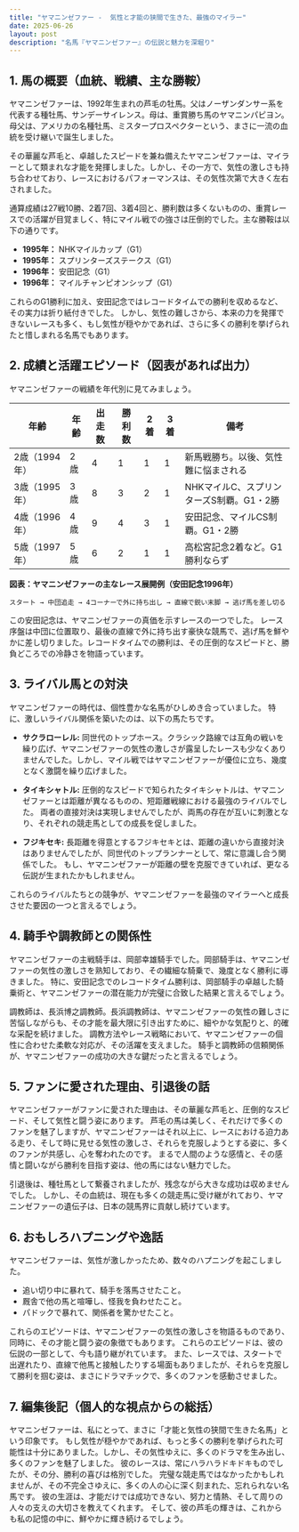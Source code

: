 ```yaml
---
title: "ヤマニンゼファー -  気性と才能の狭間で生きた、最強のマイラー"
date: 2025-06-26
layout: post
description: "名馬『ヤマニンゼファー』の伝説と魅力を深堀り"
---
```


## 1. 馬の概要（血統、戦績、主な勝鞍）

ヤマニンゼファーは、1992年生まれの芦毛の牡馬。父はノーザンダンサー系を代表する種牡馬、サンデーサイレンス。母は、重賞勝ち馬のヤマニンパピヨン。母父は、アメリカの名種牡馬、ミスタープロスペクターという、まさに一流の血統を受け継いで誕生しました。  

その華麗な芦毛と、卓越したスピードを兼ね備えたヤマニンゼファーは、マイラーとして類まれな才能を発揮しました。しかし、その一方で、気性の激しさも持ち合わせており、レースにおけるパフォーマンスは、その気性次第で大きく左右されました。

通算成績は27戦10勝、2着7回、3着4回と、勝利数は多くないものの、重賞レースでの活躍が目覚ましく、特にマイル戦での強さは圧倒的でした。主な勝鞍は以下の通りです。


* **1995年：**  NHKマイルカップ（G1）
* **1995年：**  スプリンターズステークス（G1）
* **1996年：**  安田記念（G1）
* **1996年：**  マイルチャンピオンシップ（G1）


これらのG1勝利に加え、安田記念ではレコードタイムでの勝利を収めるなど、その実力は折り紙付きでした。  しかし、気性の難しさから、本来の力を発揮できないレースも多く、もし気性が穏やかであれば、さらに多くの勝利を挙げられたと惜しまれる名馬でもあります。


## 2. 成績と活躍エピソード（図表があれば出力）

ヤマニンゼファーの戦績を年代別に見てみましょう。


| 年齢 | 年齢 | 出走数 | 勝利数 | 2着 | 3着 | 備考 |
|---|---|---|---|---|---|---|
| 2歳（1994年） | 2歳 | 4 | 1 | 1 | 1 | 新馬戦勝ち。以後、気性難に悩まされる |
| 3歳（1995年） | 3歳 | 8 | 3 | 2 | 1 | NHKマイルC、スプリンターズS制覇。G1・2勝 |
| 4歳（1996年） | 4歳 | 9 | 4 | 3 | 1 | 安田記念、マイルCS制覇。G1・2勝 |
| 5歳（1997年） | 5歳 | 6 | 2 | 1 | 1 | 高松宮記念2着など。G1勝利ならず |


**図表：ヤマニンゼファーの主なレース展開例（安田記念1996年）**

```
スタート → 中団追走 → 4コーナーで外に持ち出し → 直線で鋭い末脚 → 逃げ馬を差し切る
```

この安田記念は、ヤマニンゼファーの真価を示すレースの一つでした。  レース序盤は中団に位置取り、最後の直線で外に持ち出す豪快な競馬で、逃げ馬を鮮やかに差し切りました。レコードタイムでの勝利は、その圧倒的なスピードと、勝負どころでの冷静さを物語っています。


## 3. ライバル馬との対決

ヤマニンゼファーの時代は、個性豊かな名馬がひしめき合っていました。  特に、激しいライバル関係を築いたのは、以下の馬たちです。

* **サクラローレル:**  同世代のトップホース。クラシック路線では互角の戦いを繰り広げ、ヤマニンゼファーの気性の激しさが露呈したレースも少なくありませんでした。しかし、マイル戦ではヤマニンゼファーが優位に立ち、幾度となく激闘を繰り広げました。

* **タイキシャトル:**  圧倒的なスピードで知られたタイキシャトルは、ヤマニンゼファーとは距離が異なるものの、短距離戦線における最強のライバルでした。  両者の直接対決は実現しませんでしたが、両馬の存在が互いに刺激となり、それぞれの競走馬としての成長を促しました。

* **フジキセキ:**  長距離を得意とするフジキセキとは、距離の違いから直接対決はありませんでしたが、同世代のトップランナーとして、常に意識し合う関係でした。  もし、ヤマニンゼファーが距離の壁を克服できていれば、更なる伝説が生まれたかもしれません。

これらのライバルたちとの競争が、ヤマニンゼファーを最強のマイラーへと成長させた要因の一つと言えるでしょう。


## 4. 騎手や調教師との関係性

ヤマニンゼファーの主戦騎手は、岡部幸雄騎手でした。岡部騎手は、ヤマニンゼファーの気性の激しさを熟知しており、その繊細な騎乗で、幾度となく勝利に導きました。  特に、安田記念でのレコードタイム勝利は、岡部騎手の卓越した騎乗術と、ヤマニンゼファーの潜在能力が完璧に合致した結果と言えるでしょう。

調教師は、長浜博之調教師。長浜調教師は、ヤマニンゼファーの気性の難しさに苦悩しながらも、その才能を最大限に引き出すために、細やかな気配りと、的確な采配を続けました。  調教方法やレース戦略において、ヤマニンゼファーの個性に合わせた柔軟な対応が、その活躍を支えました。  騎手と調教師の信頼関係が、ヤマニンゼファーの成功の大きな鍵だったと言えるでしょう。


## 5. ファンに愛された理由、引退後の話

ヤマニンゼファーがファンに愛された理由は、その華麗な芦毛と、圧倒的なスピード、そして気性と闘う姿にあります。  芦毛の馬は美しく、それだけで多くのファンを魅了しますが、ヤマニンゼファーはそれ以上に、レースにおける迫力ある走り、そして時に見せる気性の激しさ、それらを克服しようとする姿に、多くのファンが共感し、心を奪われたのです。  まるで人間のような感情と、その感情と闘いながら勝利を目指す姿は、他の馬にはない魅力でした。

引退後は、種牡馬として繋養されましたが、残念ながら大きな成功は収めませんでした。  しかし、その血統は、現在も多くの競走馬に受け継がれており、ヤマニンゼファーの遺伝子は、日本の競馬界に貢献し続けています。


## 6. おもしろハプニングや逸話

ヤマニンゼファーは、気性が激しかったため、数々のハプニングを起こしました。

* 追い切り中に暴れて、騎手を落馬させたこと。
* 厩舎で他の馬と喧嘩し、怪我を負わせたこと。
* パドックで暴れて、関係者を驚かせたこと。

これらのエピソードは、ヤマニンゼファーの気性の激しさを物語るものであり、同時に、その才能と闘う姿の象徴でもあります。  これらのエピソードは、彼の伝説の一部として、今も語り継がれています。  また、レースでは、スタートで出遅れたり、直線で他馬と接触したりする場面もありましたが、それらを克服して勝利を掴む姿は、まさにドラマチックで、多くのファンを感動させました。


## 7. 編集後記（個人的な視点からの総括）

ヤマニンゼファーは、私にとって、まさに「才能と気性の狭間で生きた名馬」という印象です。  もし気性が穏やかであれば、もっと多くの勝利を挙げられた可能性は十分にありました。しかし、その気性ゆえに、多くのドラマを生み出し、多くのファンを魅了しました。  彼のレースは、常にハラハラドキドキものでしたが、その分、勝利の喜びは格別でした。  完璧な競走馬ではなかったかもしれませんが、その不完全さゆえに、多くの人の心に深く刻まれた、忘れられない名馬です。  彼の生涯は、才能だけでは成功できない、努力と情熱、そして周りの人々の支えの大切さを教えてくれます。  そして、彼の芦毛の輝きは、これからも私の記憶の中に、鮮やかに輝き続けるでしょう。
